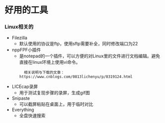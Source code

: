 # 好用的工具
### Linux相关的
* Filezilla
  * 默认使用的协议是ftp，使用sftp需要补全，同时修改端口为22
* nppFPF小插件
  * 是notepad的一个插件，可以方便的对Linux里的文件进行文档编辑。避免直接在linux环境上使用vi命令。
    ```
	  相关说明与下载的文章：https://www.cnblogs.com/0813lichenyu/p/8319124.html
	```
* LICEcap录屏
  * 用于测试复现步骤的录屏，生成gif图
* Snipaste
  * 可以截屏粘贴在桌面上，用于临时对比
* Everything
  * 全盘快速搜索
